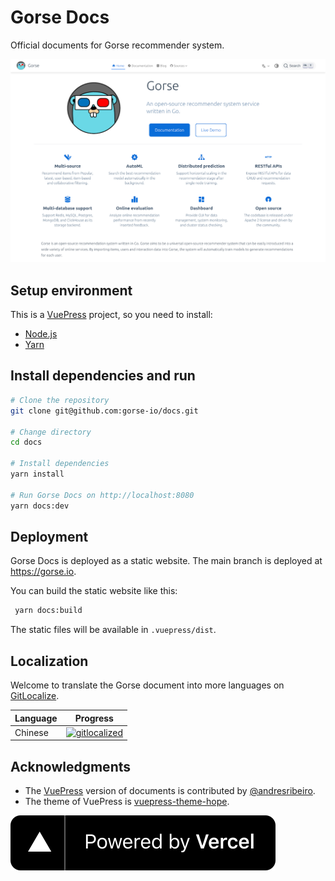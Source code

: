 # Gorse Docs

Official documents for Gorse recommender system.

![](assets/screenshot.png)

## Setup environment

This is a [VuePress](https://vuepress.vuejs.org/) project, so you need to install:

- [Node.js](https://nodejs.org/en/)
- [Yarn](https://yarnpkg.com/)

## Install dependencies and run

```bash
# Clone the repository
git clone git@github.com:gorse-io/docs.git

# Change directory
cd docs

# Install dependencies
yarn install

# Run Gorse Docs on http://localhost:8080
yarn docs:dev
```

## Deployment

Gorse Docs is deployed as a static website. The main branch is deployed at https://gorse.io.

You can build the static website like this:

```bash
 yarn docs:build
```

The static files will be available in `.vuepress/dist`.

## Localization

Welcome to translate the Gorse document into more languages on [GitLocalize](https://gitlocalize.com/repo/8172).

| Language | Progress |
| --- | --- |
| Chinese | [![gitlocalized ](https://gitlocalize.com/repo/8172/zh/badge.svg)](https://gitlocalize.com/repo/8172/zh?utm_source=badge) |

## Acknowledgments

- The [VuePress](https://vuepress.vuejs.org/) version of documents is contributed by [@andresribeiro](https://github.com/andresribeiro).
- The theme of VuePress is [vuepress-theme-hope](https://vuepress-theme-hope.github.io/v2/).

[![](assets/powered-by-vercel.svg)](https://vercel.com?utm_source=gorse&utm_campaign=oss)
